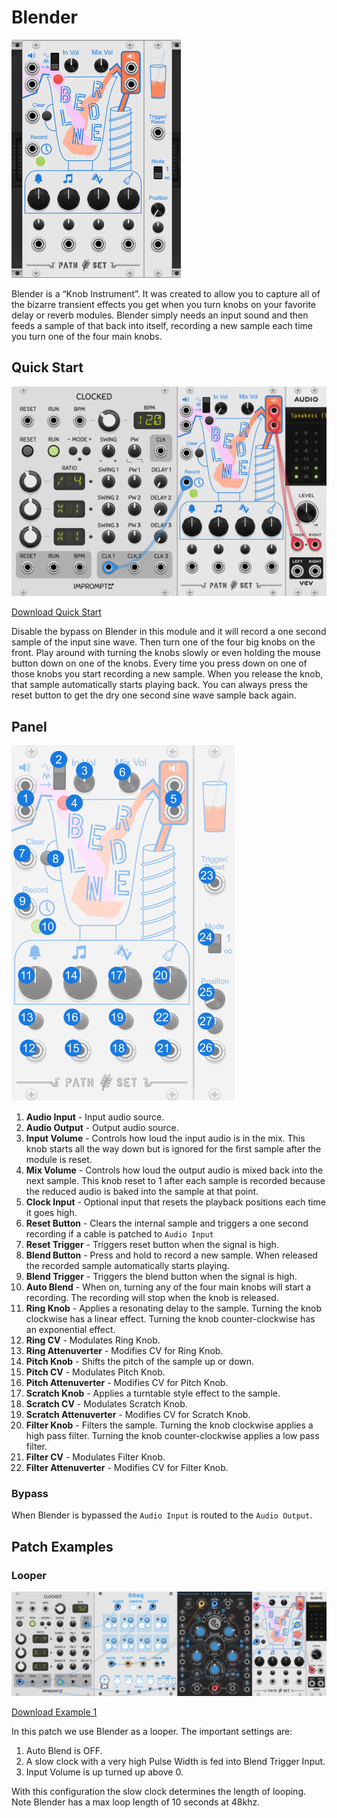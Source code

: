 # Blender
![Image of Blender module](../images/Blender.png)

Blender is a “Knob Instrument”. It was created to allow you to capture all of the bizarre transient effects you get when you turn knobs on your favorite delay or reverb modules. Blender simply needs an input sound and then feeds a sample of that back into itself, recording a new sample each time you turn one of the four main knobs.

## Quick Start

![Image of step controls](../images/Blender/quick_start_1.png)

[Download Quick Start](../examples/Blender/Blender_QuickStart.vcvs?raw=true)

Disable the bypass on Blender in this module and it will record a one second sample of the input sine wave. Then turn one of the four big knobs on the front. Play around with turning the knobs slowly or even holding the mouse button down on one of the knobs. Every time you press down on one of those knobs you start recording a new sample. When you release the knob, that sample automatically starts playing back. You can always press the reset button to get the dry one second sine wave sample back again.

## Panel

![Image of step controls](../images/Blender/labels.png)

1. **Audio Input** - Input audio source.
2. **Audio Output** - Output audio source. 
3. **Input Volume** - Controls how loud the input audio is in the mix. This knob starts all the way down but is ignored for the first sample after the module is reset. 
4. **Mix Volume** - Controls how loud the output audio is mixed back into the next sample. This knob reset to 1 after each sample is recorded because the reduced audio is baked into the sample at that point.
5. **Clock Input** - Optional input that resets the playback positions each time it goes high. 
6. **Reset Button** - Clears the internal sample and triggers a one second recording if a cable is patched to `Audio Input`
7. **Reset Trigger** - Triggers reset button when the signal is high.
8. **Blend Button** - Press and hold to record a new sample. When released the recorded sample automatically starts playing.
9. **Blend Trigger** - Triggers the blend button when the signal is high.
10. **Auto Blend** - When on, turning any of the four main knobs will start a recording. The recording will stop when the knob is released.
11. **Ring Knob** - Applies a resonating delay to the sample. Turning the knob clockwise has a linear effect. Turning the knob counter-clockwise has an exponential effect.
12. **Ring CV** - Modulates Ring Knob.
13. **Ring Attenuverter** - Modifies CV for Ring Knob.
14. **Pitch Knob** - Shifts the pitch of the sample up or down.
15. **Pitch CV** - Modulates Pitch Knob.
16. **Pitch Attenuverter** - Modifies CV for Pitch Knob.
17. **Scratch Knob** - Applies a turntable style effect to the sample.
18. **Scratch CV** - Modulates Scratch Knob.
19. **Scratch Attenuverter** - Modifies CV for Scratch Knob.
20. **Filter Knob** - Filters the sample. Turning the knob clockwise applies a high pass filter. Turning the knob counter-clockwise applies a low pass filter.
22. **Filter CV** - Modulates Filter Knob.
22. **Filter Attenuverter** - Modifies CV for Filter Knob.

### Bypass
When Blender is bypassed the `Audio Input` is routed to the `Audio Output`.

## Patch Examples

### Looper

![Image of Example 1](../images/Blender/example_1.png)

[Download Example 1](../examples/Blender/Blender_Example1.vcvs?raw=true)

In this patch we use Blender as a looper. The important settings are:
1. Auto Blend is OFF.
2. A slow clock with a very high Pulse Width is fed into Blend Trigger Input.
3. Input Volume is up turned up above 0.

With this configuration the slow clock determines the length of looping. Note Blender has a max loop length of 10 seconds at 48khz.